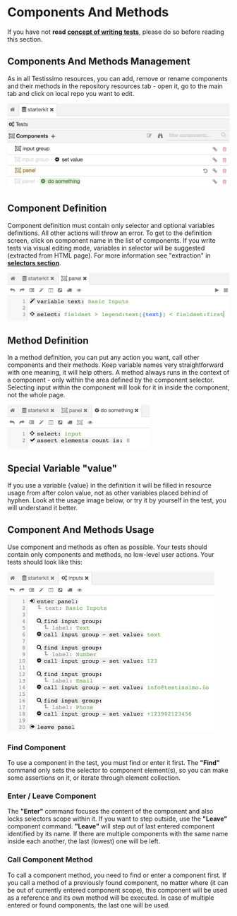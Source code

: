 # Components And Methods

If you have not **read [concept of writing tests](#/concept-of-writing-tests)**, please do so before reading this section.

## Components And Methods Management

As in all Testissimo resources, you can add, remove or rename components and their methods in the repository resources tab - open it, go to the main tab and click on local repo you want to edit.

![](/documentation/images/components.png)

## Component Definition

Component definition must contain only selector and optional variables definitions. All other actions will throw an error. To get to the  definition screen, click on component name in the list of components. If you write tests via visual editing mode, variables in selector will be suggested (extracted from HTML page). For more information see "extraction" in **[selectors section](#/selectors)**.

![](/documentation/images/component_definition.png)

## Method Definition

In a method definition, you can put any action you want, call other components and their methods. Keep variable names very straightforward with one meaning, it will help others. A method always runs in the context of a component - only within the area defined by the component selector. Selecting input within the component will look for it in inside the component, not the whole page.

![](/documentation/images/method_definition.png)

## Special Variable "value"

If you use a variable {value} in the definition it will be filled in resource usage from after colon value, not as other variables placed behind of hyphen. Look at the usage image below, or try it by yourself in the test, you will understand it better.

## Component And Methods Usage

Use component and methods as often as possible. Your tests should contain only components and methods, no low-level user actions. Your tests should look like this:

![](/documentation/images/components_usage.png)

### Find Component

To use a component in the test, you must find or enter it first. The **"Find"** command only sets the selector to component element(s), so you can make some assertions on it, or iterate through element collection.

### Enter / Leave Component

The **"Enter"** command focuses the content of the component and also locks selectors scope within it. If you want to step outside, use the **"Leave"** component command. **"Leave"** will step out of last entered component identified by its name. If there are multiple components with the same name inside each another, the last (lowest) one will be left.

### Call Component Method

To call a component method, you need to find or enter a component first. If you call a method of a previously found component, no matter where (it can be out of currently entered component scope), this component will be used as a reference and its own method will be executed. In case of multiple entered or found components, the last one will be used.
